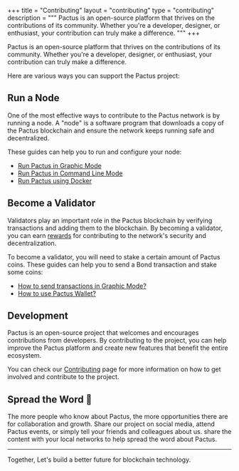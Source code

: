 +++
title = "Contributing"
layout = "contributing"
type = "contributing"
description = """
Pactus is an open-source platform that thrives on the contributions of its community.
Whether you're a developer, designer, or enthusiast, your contribution can truly make a difference.
"""
+++

Pactus is an open-source platform that thrives on the contributions of its community.
Whether you're a developer, designer, or enthusiast, your contribution can truly make a difference.

Here are various ways you can support the Pactus project:

## Run a Node

One of the most effective ways to contribute to the Pactus network is by running a node.
A "node" is a software program that downloads a copy of the Pactus blockchain and
ensure the network keeps running safe and decentralized.

These guides can help you to run and configure your node:

- [Run Pactus in Graphic Mode](https://docs.pactus.org/get-started/pactus-gui)
- [Run Pactus in Command Line Mode](https://docs.pactus.org/get-started/pactus-daemon)
- [Run Pactus using Docker](https://docs.pactus.org/get-started/pactus-docker)

## Become a Validator

Validators play an important role in the Pactus blockchain by verifying transactions and
adding them to the blockchain.
By becoming a validator, you can earn [rewards](https://docs.pactus.org/protocol/blockchain/incentive/)
for contributing to the network's security and decentralization.

To become a validator, you will need to stake a certain amount of Pactus coins.
These guides can help you to send a Bond transaction and stake some coins:

- [How to send transactions in Graphic Mode?](https://docs.pactus.org/tutorials/send-transaction-gui/)
- [How to use Pactus Wallet?](https://docs.pactus.org/tutorials/pactus-wallet)

## Development

Pactus is an open-source project that welcomes and encourages contributions from developers.
By contributing to the project, you can help improve the Pactus platform and create new features that
benefit the entire ecosystem.

You can check our [Contributing](https://github.com/pactus-project/pactus/blob/main/CONTRIBUTING.md) page
for more information on how to get involved and contribute to the project.

## Spread the Word 📣

The more people who know about Pactus, the more opportunities there are for collaboration and growth.
Share our project on social media, attend Pactus events, or simply tell your friends and colleagues about us.
share the content with your local networks to help spread the word about Pactus.

---

Together, Let's build a better future for blockchain technology.
